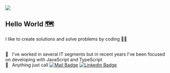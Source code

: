 <img width="auto" src="https://i.imgur.com/Wpoh2dD.jpg">

## Hello World :world_map:

I like to create solutions and solve problems by coding :technologist:

 <br/> :briefcase: &nbsp; I've worked in several IT segments but in recent years I've been focused on developing with JavaScript and TypeScript
 <br/> :call_me_hand: &nbsp; Anything just call
[![Mail Badge](https://img.shields.io/badge/-gui@potssmail.com-c14438?style=flat-square&logo=Gmail&logoColor=white&link=mailto:gui@potssmail.com)](mailto:gui@potssmail.com)
[![Linkedin Badge](https://img.shields.io/badge/-Guilherme_(Gui)_Cesar-blue?style=flat-square&logo=Linkedin&logoColor=white&link=https://www.linkedin.com/in/gheesezer/)](https://www.linkedin.com/in/gheesezer/)

